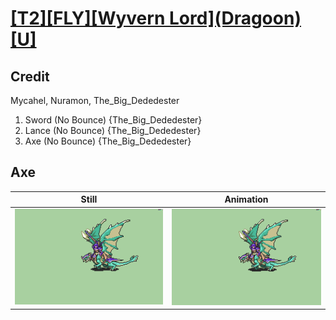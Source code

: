 # [\[T2\]\[FLY\]\[Wyvern Lord\]\(Dragoon\)\[U\]](../)

## Credit

Mycahel, Nuramon, The_Big_Dededester

1. Sword (No Bounce) {The_Big_Dededester}
2. Lance (No Bounce) {The_Big_Dededester}
3. Axe (No Bounce) {The_Big_Dededester}
	
## Axe

| Still | Animation |
| :---: | :-------: |
| ![Axe still](./Axe_000.png) | ![Axe animation](./Axe.gif) |
